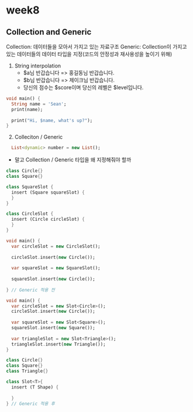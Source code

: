 # week8

## Collection and Generic

Collection: 데이터들을 모아서 가지고 있는 자료구조
Generic: Collection이 가지고 있는 데이터들의 데이터 타입을 지정(코드의 안정성과 재사용성을 높이기 위해)

1. String interpolation
   - $a님 반갑습니다 => 홍길동님 반갑습니다.
   - $b님 반갑습니다 => 제이크님 반갑습니다.
   - 당신의 점수는 $score이며 당신의 레벨은 $level입니다.
  
```dart
void main() {
  String name = 'Sean';
  print(name);
  
  print("Hi, $name, what's up?");
}
```

2. Colleciton / Generic

```dart
  List<dynamic> number = new List();

```
- <dynamic>말고 Collection / Generic 타입을 왜 지정해줘야 할까


```dart
class Circle{}
class Square{}

class SquareSlot {
  insert (Square squareSlot) {
  }
}

class CircleSlot {
  insert (Circle circleSlot) {
  }
}

void main() {
  var circleSlot = new CircleSlot();
  
  circleSlot.insert(new Circle());
  
  var squareSlot = new SquareSlot();
  
  squareSlot.insert(new Circle());
  
} // Generic 적용 전 

void main() {
  var circleSlot = new Slot<Circle>();
  circleSlot.insert(new Circle());
  
  var squareSlot = new Slot<Square>();
  squareSlot.insert(new Square());
  
  var triangleSlot = new Slot<Triangle>();
  triangleSlot.insert(new Triangle());
}

class Circle{}
class Square{}
class Triangle{}

class Slot<T>{
  insert (T Shape) {
    
  }
} // Generic 적용 후

```